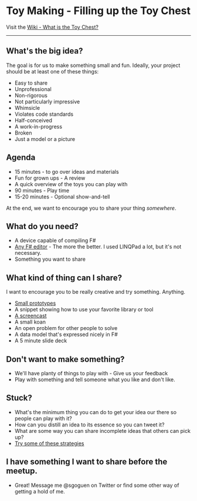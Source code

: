 # Toy Making - Filling up the Toy Chest

Visit the [Wiki - What is the Toy Chest?](https://github.com/steego/toychest/wiki/What-is-the-Toy-Chest%3F)

------------------------------------------------------

## What's the big idea?

The goal is for us to make something small and fun.  Ideally, your project should be at least one of these things:

* Easy to share
* Unprofessional
* Non-rigorous
* Not particularly impressive
* Whimsicle 
* Violates code standards
* Half-conceived
* A work-in-progress
* Broken
* Just a model or a picture

## Agenda

* 15 minutes - to go over ideas and materials
 * Fun for grown ups - A review
 * A quick overview of the toys you can play with
* 90 minutes - Play time
* 15-20 minutes - Optional show-and-tell

At the end, we want to encourage you to share your thing *somewhere*.

## What do you need?

* A device capable of compiling F#
* [Any F# editor](tools.md) - The more the better.  I used LINQPad a lot, but it's not necessary.
* Something you want to share

## What kind of thing can I share?

I want to encourage you to be really creative and try something.  Anything.

* [Small prototypes](code-snippets/minimally-implemented/singleton-maker.fsx)
* A snippet showing how to use your favorite library or tool
* [A screencast](https://twitter.com/FSharpCasts/status/833729161046933504)
* A small koan
* An open problem for other people to solve
* A data model that's expressed nicely in F#
* A 5 minute slide deck

## Don't want to make something?

* We'll have planty of things to play with - Give us your feedback
* Play with something and tell someone what you like and don't like.

## Stuck?

* What's the minimum thing you can do to get your idea our there so people can play with it?
* How can you distill an idea to its essence so you can tweet it?
* What are some way you can share incomplete ideas that others can pick up?
* [Try some of these strategies](oblique-strategies.md)

## I have something I want to share before the meetup.

* Great! Message me @sgoguen on Twitter or find some other way of getting a hold of me.
